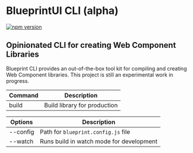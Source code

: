 # BlueprintUI CLI (alpha)

[![npm version](https://badge.fury.io/js/@blueprintui%2Fcli.svg)](https://badge.fury.io/js/@blueprintui%2Fcli)

## Opinionated CLI for creating Web Component Libraries

Blueprint CLI provides an out-of-the-box tool kit for compiling and creating
Web Component libraries. This project is still an experimental work in progress.

| Command      | Description                   |
| ------------ | ----------------------------- |
| build        | Build library for production |

| Options        | Description                                |
| -------------- | ------------------------------------------ |
| --config        | Path for `blueprint.config.js` file          |
| --watch        | Runs build in watch mode for development   |
